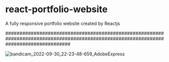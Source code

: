 # react-portfolio-website
A fully responsive portfolio website created by Reactjs

#######################################################################################################################################

![bandicam_2022-09-30_22-23-48-659_AdobeExpress](https://user-images.githubusercontent.com/68460959/197268144-be1f890a-b67c-4c40-a7bf-aaa31654c3e2.gif)
